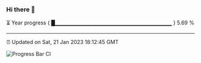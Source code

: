 ### Hi there 👋

⏳ Year progress { █▁▁▁▁▁▁▁▁▁▁▁▁▁▁▁▁▁▁▁▁▁▁▁▁▁▁▁▁▁ } 5.69 %

---

⏰ Updated on Sat, 21 Jan 2023 18:12:45 GMT

![Progress Bar CI](https://github.com/liununu/liununu/workflows/Progress%20Bar%20CI/badge.svg)
